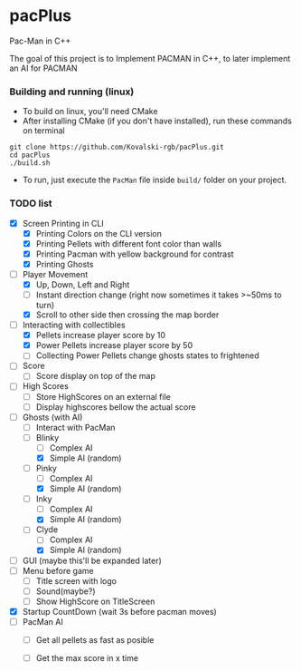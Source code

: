 # pacPlus
Pac-Man in C++

The goal of this project is to Implement PACMAN in C++, to later implement an AI for PACMAN

### Building and running (linux)
 - To build on linux, you'll need CMake
 - After installing CMake (if you don't have installed), run these commands on terminal
```
git clone https://github.com/Kovalski-rgb/pacPlus.git
cd pacPlus
./build.sh
```

 - To run, just execute the `PacMan` file inside `build/` folder on your project. 

### TODO list
- [x] Screen Printing in CLI
  - [x] Printing Colors on the CLI version
  - [x] Printing Pellets with different font color than walls
  - [x] Printing Pacman with yellow background for contrast
  - [x] Printing Ghosts
- [ ] Player Movement
  - [x] Up, Down, Left and Right
  - [ ] Instant direction change (right now sometimes it takes >~50ms to turn)
  - [x] Scroll to other side then crossing the map border
- [ ] Interacting with collectibles
  - [x] Pellets increase player score by 10
  - [x] Power Pellets increase player score by 50
  - [ ] Collecting Power Pellets change ghosts states to frightened
- [ ] Score
  - [ ] Score display on top of the map
- [ ] High Scores
  - [ ] Store HighScores on an external file
  - [ ] Display highscores bellow the actual score
- [ ] Ghosts (with AI)
  - [ ] Interact with PacMan
  - [ ] Blinky 
    - [ ] Complex AI
    - [x] Simple AI (random)
  - [ ] Pinky
    - [ ] Complex AI
    - [x] Simple AI (random)
  - [ ] Inky
    - [ ] Complex AI
    - [x] Simple AI (random)
  - [ ] Clyde
    - [ ] Complex AI
    - [x] Simple AI (random)
- [ ] GUI (maybe this'll be expanded later)
- [ ] Menu before game
  - [ ] Title screen with logo
  - [ ] Sound(maybe?)
  - [ ] Show HighScore on TitleScreen
- [x] Startup CountDown (wait 3s before pacman moves)
- [ ] PacMan AI
  - [ ] Get all pellets as fast as posible
  - [ ] Get the max score in x time

